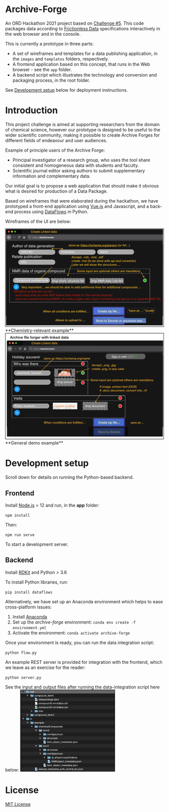 # Archive-Forge

An ORD Hackathon 2021 project based on [Challenge #5](https://github.com/ORD-Hackathon/hackathon-2021/issues/5). This code packages data according to [Frictionless Data](https://frictionlessdata.io/specs/data-package/) specifications interactively in the web browser and in the console.

This is currently a prototype in three parts:

- A set of wireframes and templates for a data publishing application, in the `images` and `templates` folders, respectively.
- A frontend application based on this concept, that runs in the Web browser - see the `app` folder.
- A backend script which illustrates the technology and conversion and packaging process, in the root folder.

See [Development setup](#development-setup) below for deployment instructions.

# Introduction

This project challenge is aimed at supporting researchers from the domain of chemical science, however our prototype is designed to be useful to the wider scientific community, making it possible to create Archive Forges for different fields of endeavour and user audiences.

Example of principle users of the Archive Forge:

- Principal investigator of a research group, who uses the tool share consistent and homogeneous data with students and faculty.
- Scientific journal editor asking authors to submit supplementary information and complementary data.

Our initial goal is to propose a web application that should make it obvious what is desired for production of a Data Package.

Based on wireframes that were elaborated during the hackathon, we have prototyped a front-end application using [Vue.js](https://vuejs.org/) and Javascript, and a back-end process using [DataFlows](https://github.com/datahq/dataflows/) in Python.

Wireframes of the UI are below:

<img style="border:1px solid black;" src="images/chem.png" width="600" alt="Concept 1" />
**Chemistry-relevant example**

<img style="border:1px solid black;" src="images/demo.png" width="600" alt="Concept 2" />
**General demo example**

# Development setup

Scroll down for details on running the Python-based backend.

## Frontend

Install [Node.js](https://nodejs.org/en/) > 12 and run, in the **app** folder:

`npm install`

Then:

`npm run serve`

To start a development server.

## Backend

Install [RDKit](http://www.rdkit.org/docs/Install.html#fedora-centos-and-rhel) and Python > 3.6

To install Python libraries, run:

`pip install dataflows`

Alternatively, we have set up an Anaconda environment which helps to ease cross-platform issues:

1. Install [Anaconda](http://anaconda.org)
2. Set up the *archive-forge* environment: `conda env create -f environment.yml`
3. Activate the environment: `conda activate archive-forge`

Once your environment is ready, you can run the data integration script:

`python flow.py`

An example REST server is provided for integration with the frontend, which we leave as an exercise for the reader:

`python server.py`

See the input and output files after running the data-integration script here below:
<img style="border:1px solid black;" src="images/directories.png" alt="Directories" width="300" />

# License

[MIT License](LICENSE)

